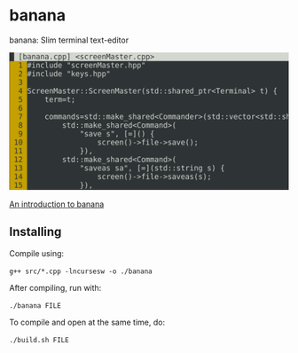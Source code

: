 # banana

banana: Slim terminal text-editor

![banana-in-use](/doc/banana.png)

[An introduction to banana](/doc/intro.md)

## Installing

Compile using:

`g++ src/*.cpp -lncursesw -o ./banana`

After compiling, run with:

`./banana FILE`

To compile and open at the same time, do:

`./build.sh FILE`